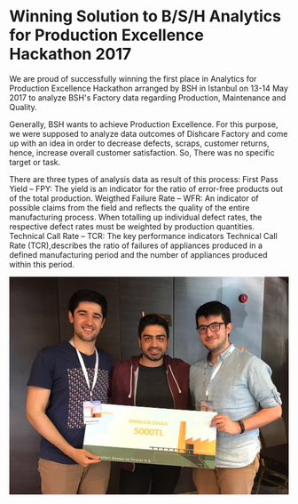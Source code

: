 # Winning Solution to B/S/H Analytics for Production Excellence Hackathon 2017

We are proud of successfully winning the first place in Analytics for Production Excellence Hackathon arranged by BSH in Istanbul on 13-14 May 2017 to analyze BSH's Factory data regarding Production, Maintenance and Quality.

Generally, BSH wants to achieve Production Excellence. For this purpose, we were supposed to analyze data outcomes of Dishcare Factory and come up with an idea in order to decrease defects, scraps, customer returns, hence, increase overall customer satisfaction. So, There was no specific target or task. 



There are three types of analysis data as result of this process:
First Pass Yield – FPY: The yield is an indicator for the ratio of error-free products out of the total production.
Weigthed Failure Rate – WFR: An indicator of possible claims from the field and reflects the quality of the entire manufacturing process. When totalling up individual defect rates, the respective defect rates must be weighted by production quantities.
Technical Call Rate – TCR:  The key performance indicators Technical Call Rate (TCR),describes the ratio of failures of appliances produced in a defined manufacturing period and the number of appliances produced within this period.


![Winner Team!](winners.JPG)

